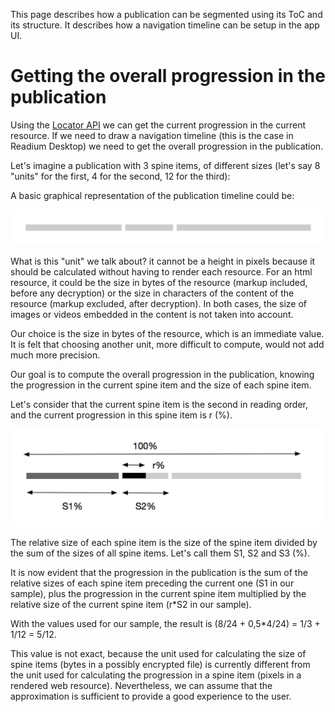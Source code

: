 This page describes how a publication can be segmented using its ToC and its structure.
It describes how a navigation timeline can be setup in the app UI.

# Getting the overall progression in the publication

Using the [Locator API](locator-api.md) we can get the current progression in the current resource. 
If we need to draw a navigation timeline (this is the case in Readium Desktop) we need to get the overall progression in the publication. 

Let's imagine a publication with 3 spine items, of different sizes (let's say 8 "units" for the first, 4 for the second, 12 for the third): 

A basic graphical representation of the publication timeline could be:

![Publication timeline](publication-timeline.png)

What is this "unit" we talk about? it cannot be a height in pixels because it should be calculated without having to render each resource. For an html resource, it could be the size in bytes of the resource (markup included, before any decryption) or the size in characters of the content of the resource (markup excluded, after decryption). In both cases, the size of images or videos embedded in the content is not taken into account. 

Our choice is the size in bytes of the resource, which is an immediate value. It is felt that choosing another unit, more difficult to compute, would not add much more precision. 

Our goal is to compute the overall progression in the publication, knowing the progression in the current spine item and the size of each spine item. 

Let's consider that the current spine item is the second in reading order, and the current progression in this spine item is r (%).

![Publication timeline](publication-timeline-progression.png)

The relative size of each spine item is the size of the spine item divided by the sum of the sizes of all spine items. 
Let's call them S1, S2 and S3 (%).

It is now evident that the progression in the publication is the sum of the relative sizes of each spine item preceding the current one (S1 in our sample), plus the progression in the current spine item multiplied by the relative size of the current spine item (r*S2 in our sample).

With the values used for our sample, the result is (8/24 + 0,5*4/24) = 1/3 + 1/12 = 5/12. 

This value is not exact, because the unit used for calculating the size of spine items (bytes in a possibly encrypted file) is currently different from the unit used for calculating the progression in a spine item (pixels in a rendered web resource). Nevertheless, we can assume that the approximation is sufficient to provide a good experience to the user. 





